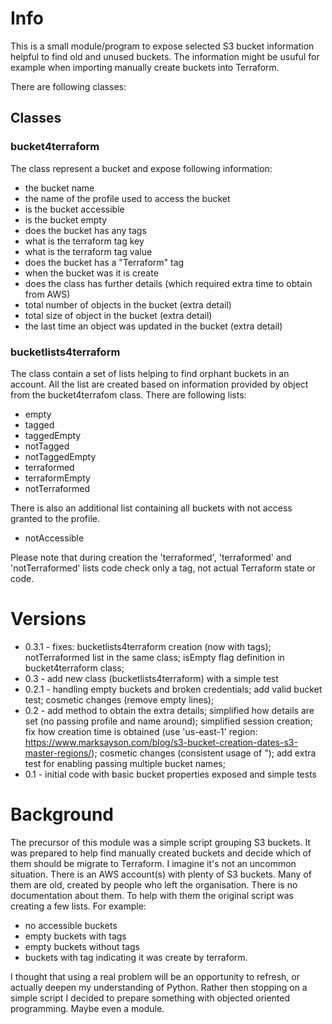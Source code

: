 # Info

This is a small module/program to expose selected S3 bucket information helpful to find old and unused buckets.
The information might be usuful for example when importing manually create buckets into Terraform.

There are following classes:

## Classes

### bucket4terraform
The class represent a bucket and expose following information:
- the bucket name
- the name of the profile used to access the bucket
- is the bucket accessible
- is the bucket empty
- does the bucket has any tags
- what is the terraform tag key
- what is the terraform tag value
- does the bucket has a "Terraform" tag
- when the bucket was it is create
- does the class has further details (which required extra time to obtain from AWS)
- total number of objects in the bucket (extra detail)
- total size of object in the bucket (extra detail)
- the last time an object was updated in the bucket (extra detail)

### bucketlists4terraform
The class contain a set of lists helping to find orphant buckets in an account.
All the list are created based on information provided by object from the bucket4terrafom class.
There are following lists:
- empty
- tagged
- taggedEmpty
- notTagged
- notTaggedEmpty
- terraformed
- terraformEmpty
- notTerraformed

There is also an additional list containing all buckets with not access granted to the profile.
- notAccessible

Please note that during creation the 'terraformed', 'terraformed' and 'notTerraformed' lists code check only a tag, not actual Terraform state or code.

# Versions
- 0.3.1 - fixes:
        bucketlists4terraform creation (now with tags);
        notTerraformed list in the same class;
        isEmpty flag definition in bucket4terraform class;
- 0.3 - add new class (bucketlists4terraform) with a simple test
- 0.2.1 - handling empty buckets and broken credentials;
        add valid bucket test;
        cosmetic changes (remove empty lines);
- 0.2 - add method to obtain the extra details;
        simplified how details are set (no passing profile and name around);
        simplified session creation;
        fix how creation time is obtained (use 'us-east-1' region: https://www.marksayson.com/blog/s3-bucket-creation-dates-s3-master-regions/);
      cosmetic changes (consistent usage of ");
        add extra test for enabling passing multiple bucket names;
- 0.1 - initial code with basic bucket properties exposed and simple tests


# Background

The precursor of this module was a simple script grouping S3 buckets.
It was prepared to help find manually created buckets and decide which of them should be migrate to Terraform.
I imagine it's not an uncommon situation.
There is an AWS account(s) with plenty of S3 buckets.
Many of them are old, created by people who left the organisation.
There is no documentation about them.
To help with them the original script was creating a few lists.
For example:
- no accessible buckets
- empty buckets with tags
- empty buckets without tags
- buckets with tag indicating it was create by terraform.

I thought that using a real problem will be an opportunity to refresh, or actually deepen my understanding of Python.
Rather then stopping on a simple script I decided to prepare something with objected oriented programming.
Maybe even a module.

